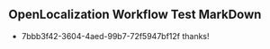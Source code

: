 ## OpenLocalization Workflow Test MarkDown
* 7bbb3f42-3604-4aed-99b7-72f5947bf12f thanks!

<!--HONumber=Jul16_HO2-->


